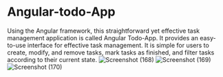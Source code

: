 # Angular-todo-App
Using the Angular framework, this straightforward yet effective task management application is called Angular Todo-App. It provides an easy-to-use interface for effective task management. It is simple for users to create, modify, and remove tasks, mark tasks as finished, and filter tasks according to their current state. 
![Screenshot (168)](https://github.com/adichd2/Angular-todo-App/assets/149866363/2e9e09e5-75fe-47cd-b076-a3ebb31d1744)
![Screenshot (169)](https://github.com/adichd2/Angular-todo-App/assets/149866363/58dc0248-58d7-4353-9bbf-f360dfa60dd6)
![Screenshot (170)](https://github.com/adichd2/Angular-todo-App/assets/149866363/c2cbcd13-038b-47c8-8927-f749f3fcd57a)
